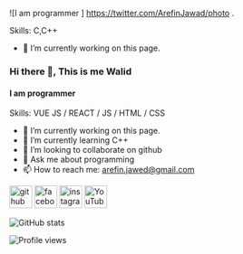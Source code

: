 ![I am programmer ] https://twitter.com/ArefinJawad/photo
.

Skills: C,C++

- 🔭 I’m currently working on this page. 







### Hi there 👋, This is me Walid
#### I am programmer 



Skills: VUE JS / REACT / JS / HTML / CSS

- 🔭 I’m currently working on this page. 
- 🌱 I’m currently learning C++ 
- 👯 I’m looking to collaborate on github 
- 💬 Ask me about programming  
- 📫 How to reach me: arefin.jawed@gmail.com 


[<img src='https://cdn.jsdelivr.net/npm/simple-icons@3.0.1/icons/github.svg' alt='github' height='40'>](https://github.com/Arefin-Jawad-Walid)  [<img src='https://cdn.jsdelivr.net/npm/simple-icons@3.0.1/icons/facebook.svg' alt='facebook' height='40'>](https://www.facebook.com/arefin.jawed.3)  [<img src='https://cdn.jsdelivr.net/npm/simple-icons@3.0.1/icons/instagram.svg' alt='instagram' height='40'>](https://www.instagram.com/arefin_jawed//)  [<img src='https://cdn.jsdelivr.net/npm/simple-icons@3.0.1/icons/youtube.svg' alt='YouTube' height='40'>](https://www.youtube.com/channel/channel/UCNkwzmDGfYMLmX4wZ-XCJNg)  

![GitHub stats](https://github-readme-stats.vercel.app/api?username=Arefin-Jawad-Walid&show_icons=true)  

![Profile views](https://gpvc.arturio.dev/Arefin-Jawad-Walid)  
